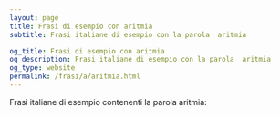 ```yaml
---
layout: page
title: Frasi di esempio con aritmia 
subtitle: Frasi italiane di esempio con la parola  aritmia

og_title: Frasi di esempio con aritmia 
og_description: Frasi italiane di esempio con la parola  aritmia
og_type: website
permalink: /frasi/a/aritmia.html
---
```


Frasi italiane di esempio contenenti la parola aritmia:


